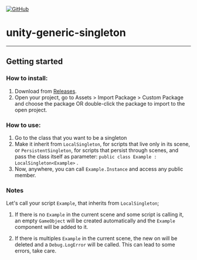 [![GitHub](https://img.shields.io/github/license/devrafael-source/unity-generic-singleton)](https://github.com/devrafael-source/unity-generic-singleton/blob/master/LICENSE)
# unity-generic-singleton


___
## Getting started
### How to install:
1. Download from [Releases](https://github.com/devrafaeltr/unity-generic-singleton/releases/tag/v2).
2. Open your project, go to Assets > Import Package > Custom Package and choose the package OR double-click the package to import to the open project.

### How to use:
1. Go to the class that you want to be a singleton
2. Make it inherit from `LocalSingleton`, for scripts that live only in its scene, or `PersistentSingleton`, for scripts that persist through scenes, and pass the class itself as parameter:  `public class Example : LocalSingleton<Example>` .
3. Now, anywhere, you can call ```Example.Instance``` and access any public member.

### Notes  
Let's call your script `Example`, that inherits from `LocalSingleton`;

1. If there is no `Example` in the current scene and some script is calling it, an empty `GameObject` will be created automatically and the `Example` component will be added to it.

2. If there is multiples `Example` in the current scene, the new on will be deleted and a `Debug.LogError` will be called. This can lead to some errors, take care.
